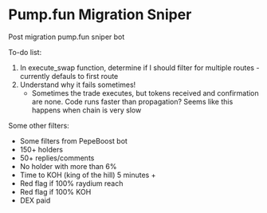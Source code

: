 # Pump.fun Migration Sniper
Post migration pump.fun sniper bot

To-do list:
1. In execute_swap function, determine if I should filter for multiple routes - currently defauls to first route
2. Understand why it fails sometimes!
    - Sometimes the trade executes, but tokens received and confirmation are none. Code runs faster than propagation? Seems like this happens when chain is very slow

Some other filters:
- Some filters from PepeBoost bot
- 150+ holders
- 50+ replies/comments
- No holder with more than 6%
- Time to KOH (king of the hill) 5 minutes +
- Red flag if 100% raydium reach
- Red flag if 100% KOH
- DEX paid
